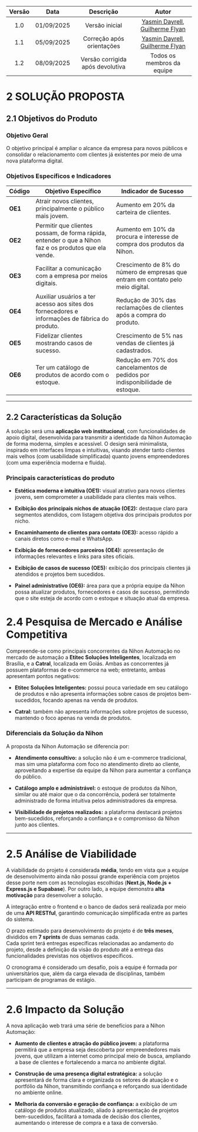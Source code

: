 | Versão | Data | Descrição  | Autor    |   
| :-----: | :----: | :----------: | :------------: |
| 1.0 | 01/09/2025 | Versão inicial | [Yasmin Dayrell](https://github.com/YasminDayrell), [Guilherme Flyan](https://github.com/GFlyan)|
| 1.1 | 05/09/2025 | Correção após orientações | [Yasmin Dayrell](https://github.com/YasminDayrell), [Guilherme Flyan](https://github.com/GFlyan)|
| 1.2 | 08/09/2025 | Versão corrigida após devolutiva | Todos os membros da equipe|

# 2 SOLUÇÃO PROPOSTA

## 2.1 Objetivos do Produto

### Objetivo Geral
O objetivo principal é ampliar o alcance da empresa para novos públicos e consolidar o relacionamento com clientes já existentes por meio de uma nova plataforma digital. 

### Objetivos Específicos e Indicadores

| Código | Objetivo Específico                                                                 | Indicador de Sucesso                                                             |
|--------|-------------------------------------------------------------------------------------|----------------------------------------------------------------------------------|
| **OE1** | Atrair novos clientes, principalmente o público mais jovem.                        | Aumento em 20% da carteira de clientes.                                          |
| **OE2** | Permitir que clientes possam, de forma rápida, entender o que a Nihon faz e os produtos que ela vende. | Aumento em 10% da procura e interesse de compra dos produtos da Nihon.            |
| **OE3** | Facilitar a comunicação com a empresa por meios digitais.                          | Crescimento de 8% do número de empresas que entram em contato pelo meio digital. |
| **OE4** | Auxiliar usuários a ter acesso aos sites dos fornecedores e informações de fábrica do produto. | Redução de 30% das reclamações de clientes após a compra do produto.              |
| **OE5** | Fidelizar clientes mostrando casos de sucesso.                                     | Crescimento de 5% nas vendas de clientes já cadastrados.                         |
| **OE6** | Ter um catálogo de produtos de acordo com o estoque.                               | Redução em 70% dos cancelamentos de pedidos por indisponibilidade de estoque.    |

---

## 2.2 Características da Solução

A solução será uma **aplicação web institucional**, com funcionalidades de apoio digital, desenvolvida para transmitir a identidade da Nihon Automação de forma moderna, simples e acessível. O design será minimalista, inspirado em interfaces limpas e intuitivas, visando atender tanto clientes mais velhos (com usabilidade simplificada) quanto jovens empreendedores (com uma experiência moderna e fluida).

### Principais características do produto

- **Estética moderna e intuitiva (OE1):** visual atrativo para novos clientes jovens, sem comprometer a usabilidade para clientes mais velhos.

- **Exibição dos principais nichos de atuação (OE2):** destaque claro para segmentos atendidos, com listagem objetiva dos principais produtos por nicho.  

- **Encaminhamento de clientes para contato (OE3):** acesso rápido a canais diretos como e-mail e WhatsApp.

- **Exibição de fornecedores parceiros (OE4):** apresentação de informações relevantes e links para sites oficiais.

- **Exibição de casos de sucesso (OE5):** exibição dos principais clientes já atendidos e projetos bem sucedidos.
  
- **Painel administrativo (OE6):** área para que a própria equipe da Nihon possa atualizar produtos, fornecedores e casos de sucesso, permitindo que o site esteja de acordo com o estoque e situação atual da empresa.

# 2.4 Pesquisa de Mercado e Análise Competitiva

Compreende-se como principais concorrentes da Nihon Automação no mercado de automação a **Etitec Soluções Inteligentes**, localizada em Brasília, e a **Catral**, localizada em Goiás. Ambas as concorrentes já possuem plataformas de e-commerce na web; entretanto, ambas apresentam pontos negativos:

- **Etitec Soluções Inteligentes:** possui pouca variedade em seu catálogo de produtos e não apresenta informações sobre casos de projetos bem-sucedidos, focando apenas na venda de produtos.
    
- **Catral:** também não apresenta informações sobre projetos de sucesso, mantendo o foco apenas na venda de produtos.  

### Diferenciais da Solução da Nihon
A proposta da Nihon Automação se diferencia por:

- **Atendimento consultivo:** a solução não é um e-commerce tradicional, mas sim uma plataforma com foco no atendimento direto ao cliente, aproveitando a expertise da equipe da Nihon para aumentar a confiança do público.
    
- **Catálogo amplo e administrável:** o estoque de produtos da Nihon, similar ou até maior que o da concorrência, poderá ser totalmente administrado de forma intuitiva pelos administradores da empresa.
    
- **Visibilidade de projetos realizados:** a plataforma destacará projetos bem-sucedidos, reforçando a confiança e o compromisso da Nihon junto aos clientes.  

---

# 2.5 Análise de Viabilidade

A viabilidade do projeto é considerada **média**, tendo em vista que a equipe de desenvolvimento ainda não possui grande experiência com projetos desse porte nem com as tecnologias escolhidas (**Next.js, Node.js + Express.js e Supabase**). Por outro lado, a equipe demonstra **alta motivação** para desenvolver a solução.  

A integração entre o frontend e o banco de dados será realizada por meio de uma **API RESTful**, garantindo comunicação simplificada entre as partes do sistema.  

O prazo estimado para desenvolvimento do projeto é de **três meses**, divididos em **7 sprints** de duas semanas cada.  
Cada sprint terá entregas específicas relacionadas ao andamento do projeto, desde a definição da visão do produto até a entrega das funcionalidades previstas nos objetivos específicos.  

O cronograma é considerado um desafio, pois a equipe é formada por universitários que, além da carga elevada de disciplinas, também participam de programas de estágio.  

---

# 2.6 Impacto da Solução

A nova aplicação web trará uma série de benefícios para a Nihon Automação:

- **Aumento de clientes e atração do público jovem:** a plataforma permitirá que a empresa seja descoberta por empreendedores mais jovens, que utilizam a internet como principal meio de busca, ampliando a base de clientes e fortalecendo a marca no ambiente digital.

- **Construção de uma presença digital estratégica:** a solução apresentará de forma clara e organizada os setores de atuação e o portfólio da Nihon, transmitindo confiança e reforçando sua identidade no ambiente online.

- **Melhoria da conversão e geração de confiança:** a exibição de um catálogo de produtos atualizado, aliado à apresentação de projetos bem-sucedidos, facilitará a tomada de decisão dos clientes, aumentando o interesse de compra e a taxa de conversão.  
